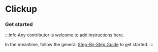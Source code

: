 # Clickup

### Get started

:::info
Any contributor is welcome to add instructions here. 

In the meantime, follow the general [Step-By-Step Guide](../reference/guide.md) to get started. 
:::